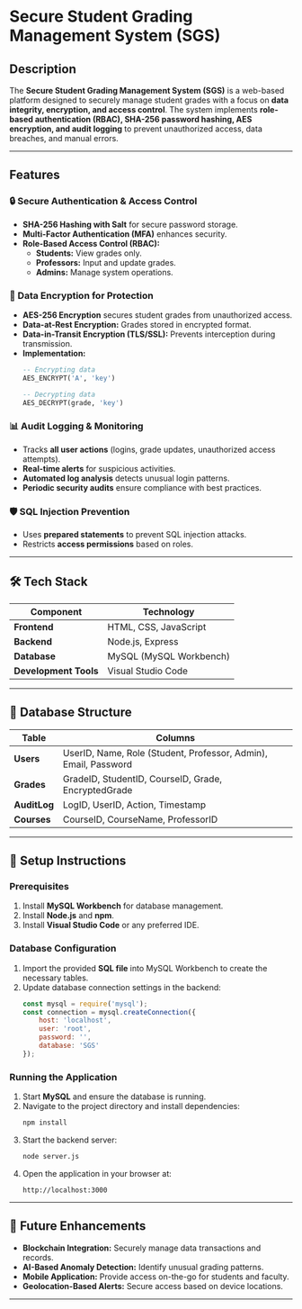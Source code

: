 # Secure Student Grading Management System (SGS)

## Description
The **Secure Student Grading Management System (SGS)** is a web-based platform designed to securely manage student grades with a focus on **data integrity, encryption, and access control**. The system implements **role-based authentication (RBAC), SHA-256 password hashing, AES encryption, and audit logging** to prevent unauthorized access, data breaches, and manual errors.

---

## Features

### 🔒 Secure Authentication & Access Control
- **SHA-256 Hashing with Salt** for secure password storage.
- **Multi-Factor Authentication (MFA)** enhances security.
- **Role-Based Access Control (RBAC):**
  - **Students:** View grades only.
  - **Professors:** Input and update grades.
  - **Admins:** Manage system operations.

### 🔐 Data Encryption for Protection
- **AES-256 Encryption** secures student grades from unauthorized access.
- **Data-at-Rest Encryption:** Grades stored in encrypted format.
- **Data-in-Transit Encryption (TLS/SSL):** Prevents interception during transmission.
- **Implementation:**
  ```sql
  -- Encrypting data
  AES_ENCRYPT('A', 'key')
  
  -- Decrypting data
  AES_DECRYPT(grade, 'key')
  ```

### 📊 Audit Logging & Monitoring
- Tracks **all user actions** (logins, grade updates, unauthorized access attempts).
- **Real-time alerts** for suspicious activities.
- **Automated log analysis** detects unusual login patterns.
- **Periodic security audits** ensure compliance with best practices.

### 🛡️ SQL Injection Prevention
- Uses **prepared statements** to prevent SQL injection attacks.
- Restricts **access permissions** based on roles.

---

## 🛠 Tech Stack

| Component  | Technology  |
|------------|------------|
| **Frontend** | HTML, CSS, JavaScript |
| **Backend** | Node.js, Express |
| **Database** | MySQL (MySQL Workbench) |
| **Development Tools** | Visual Studio Code |

---

## 📂 Database Structure

| Table  | Columns  |
|--------|---------|
| **Users** | UserID, Name, Role (Student, Professor, Admin), Email, Password |
| **Grades** | GradeID, StudentID, CourseID, Grade, EncryptedGrade |
| **AuditLog** | LogID, UserID, Action, Timestamp |
| **Courses** | CourseID, CourseName, ProfessorID |

---

## 🚀 Setup Instructions

### Prerequisites
1. Install **MySQL Workbench** for database management.
2. Install **Node.js** and **npm**.
3. Install **Visual Studio Code** or any preferred IDE.

### Database Configuration
1. Import the provided **SQL file** into MySQL Workbench to create the necessary tables.
2. Update database connection settings in the backend:
   ```javascript
   const mysql = require('mysql');
   const connection = mysql.createConnection({
       host: 'localhost',
       user: 'root',
       password: '',
       database: 'SGS'
   });
   ```

### Running the Application
1. Start **MySQL** and ensure the database is running.
2. Navigate to the project directory and install dependencies:
   ```sh
   npm install
   ```
3. Start the backend server:
   ```sh
   node server.js
   ```
4. Open the application in your browser at:
   ```
   http://localhost:3000
   ```

---

## 🔮 Future Enhancements
- **Blockchain Integration:** Securely manage data transactions and records.
- **AI-Based Anomaly Detection:** Identify unusual grading patterns.
- **Mobile Application:** Provide access on-the-go for students and faculty.
- **Geolocation-Based Alerts:** Secure access based on device locations.

---



